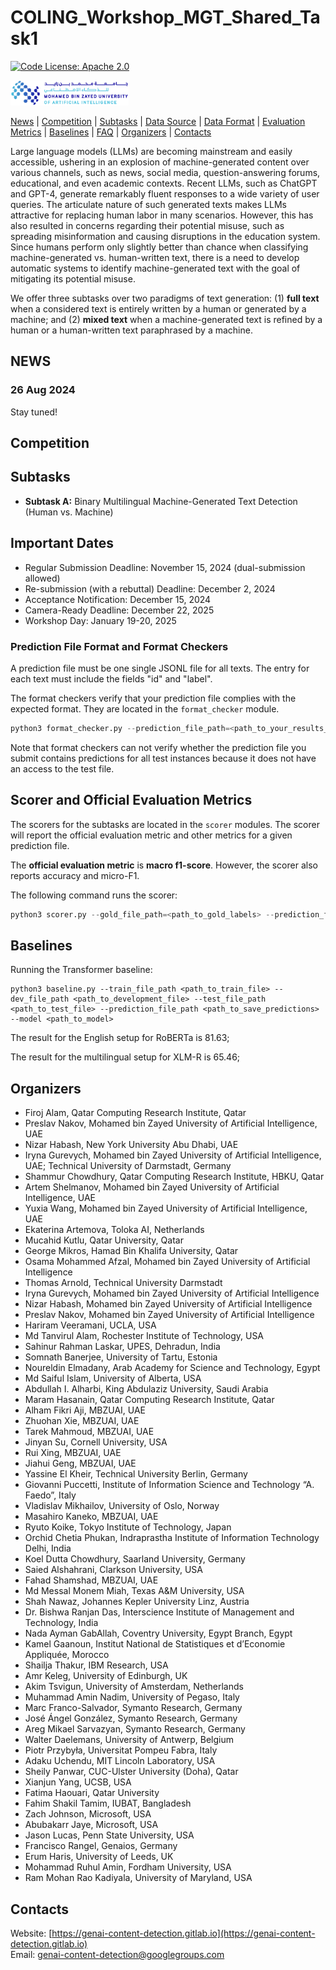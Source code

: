 # COLING_Workshop_MGT_Shared_Task1

[![Code License: Apache 2.0](https://img.shields.io/badge/License-Apache_2.0-green.svg)](https://raw.githubusercontent.com/mbzuai-nlp/SemEval2024-task8/subtask_A_and_B/LICENSE)

<p align="left" float="left">
  <img src="images/MBZUAI-logo.png" height="40" />
</p>


[News](#news) | [Competition](#competition) | [Subtasks](#subtasks) | [Data Source](#data_source) | [Data Format](#data_format) | [Evaluation Metrics](#scorer_and_official_evaluation_metrics) | [Baselines](#baselines) | [FAQ](#faq) | [Organizers](#organizers) | [Contacts](#contacts)

Large language models (LLMs) are becoming mainstream and easily accessible, ushering in an explosion of machine-generated content over various channels, such as news, social media, question-answering forums, educational, and even academic contexts. Recent LLMs, such as ChatGPT and GPT-4, generate remarkably fluent responses to a wide variety of user queries. The articulate nature of such generated texts makes LLMs attractive for replacing human labor in many scenarios. However, this has also resulted in concerns regarding their potential misuse, such as spreading misinformation and causing disruptions in the education system. Since humans perform only slightly better than chance when classifying machine-generated vs. human-written text, there is a need to develop automatic systems to identify machine-generated text with the goal of mitigating its potential misuse. 

We offer three subtasks over two paradigms of text generation: (1) **full text** when a considered text is entirely written by a human or generated by a machine; and (2) **mixed text** when a machine-generated text is refined by a human or a human-written text paraphrased by a machine.

## NEWS 

### 26 Aug 2024

Stay tuned!

## Competition

## Subtasks

- **Subtask A:** Binary Multilingual Machine-Generated Text Detection (Human vs. Machine)

## Important Dates

- Regular Submission Deadline: November 15, 2024 (dual-submission allowed)
- Re-submission (with a rebuttal) Deadline: December 2, 2024
- Acceptance Notification: December 15, 2024
- Camera-Ready Deadline: December 22, 2025
- Workshop Day: January 19-20, 2025

### Prediction File Format and Format Checkers

A prediction file must be one single JSONL file for all texts. The entry for each text must include the fields "id" and "label".  

The format checkers verify that your prediction file complies with the expected format. They are located in the ```format_checker``` module.

```python
python3 format_checker.py --prediction_file_path=<path_to_your_results_files> 
```

Note that format checkers can not verify whether the prediction file you submit contains predictions for all test instances because it does not have an access to the test file.

## <a name="scorer_and_official_evaluation_metrics"></a>Scorer and Official Evaluation Metrics

The scorers for the subtasks are located in the ```scorer``` modules.
The scorer will report the official evaluation metric and other metrics for a given prediction file.

The **official evaluation metric** is **macro f1-score**. However, the scorer also reports accuracy and micro-F1. 

The following command runs the scorer:
```python
python3 scorer.py --gold_file_path=<path_to_gold_labels> --prediction_file_path=<path_to_your_results_file> 
```

## <a name="baselines"></a>Baselines

Running the Transformer baseline:
 ```
python3 baseline.py --train_file_path <path_to_train_file> --dev_file_path <path_to_development_file> --test_file_path <path_to_test_file> --prediction_file_path <path_to_save_predictions> --model <path_to_model>
 ```

The result for the English setup for RoBERTa is 81.63;

The result for the multilingual setup for XLM-R is 65.46;

## Organizers

- Firoj Alam, Qatar Computing Research Institute, Qatar
- Preslav Nakov, Mohamed bin Zayed University of Artificial Intelligence, UAE
- Nizar Habash, New York University Abu Dhabi, UAE
- Iryna Gurevych, Mohamed bin Zayed University of Artificial Intelligence, UAE; Technical University of Darmstadt, Germany
- Shammur Chowdhury, Qatar Computing Research Institute, HBKU, Qatar
- Artem Shelmanov, Mohamed bin Zayed University of Artificial Intelligence, UAE
- Yuxia Wang, Mohamed bin Zayed University of Artificial Intelligence, UAE
- Ekaterina Artemova, Toloka AI, Netherlands
- Mucahid Kutlu, Qatar University, Qatar
- George Mikros, Hamad Bin Khalifa University, Qatar
- Osama Mohammed Afzal, Mohamed bin Zayed University of Artificial Intelligence
- Thomas Arnold, Technical University Darmstadt
- Iryna Gurevych, Mohamed bin Zayed University of Artificial Intelligence
- Nizar Habash, Mohamed bin Zayed University of Artificial Intelligence
- Preslav Nakov, Mohamed bin Zayed University of Artificial Intelligence
- Hariram Veeramani, UCLA, USA
- Md Tanvirul Alam, Rochester Institute of Technology, USA
- Sahinur Rahman Laskar, UPES, Dehradun, India
- Somnath Banerjee, University of Tartu, Estonia
- Noureldin Elmadany, Arab Academy for Science and Technology, Egypt
- Md Saiful Islam, University of Alberta, USA
- Abdullah I. Alharbi, King Abdulaziz University, Saudi Arabia
- Maram Hasanain, Qatar Computing Research Institute, Qatar
- Alham Fikri Aji, MBZUAI, UAE
- Zhuohan Xie, MBZUAI, UAE
- Tarek Mahmoud, MBZUAI, UAE
- Jinyan Su, Cornell University, USA
- Rui Xing, MBZUAI, UAE
- Jiahui Geng, MBZUAI, UAE
- Yassine El Kheir, Technical University Berlin, Germany
- Giovanni Puccetti, Institute of Information Science and Technology “A. Faedo”, Italy
- Vladislav Mikhailov, University of Oslo, Norway
- Masahiro Kaneko, MBZUAI, UAE
- Ryuto Koike, Tokyo Institute of Technology, Japan
- Orchid Chetia Phukan, Indraprastha Institute of Information Technology Delhi, India
- Koel Dutta Chowdhury, Saarland University, Germany
- Saied Alshahrani, Clarkson University, USA
- Fahad Shamshad, MBZUAI, UAE
- Md Messal Monem Miah, Texas A&M University, USA
- Shah Nawaz, Johannes Kepler University Linz, Austria
- Dr. Bishwa Ranjan Das, Interscience Institute of Management and Technology, India
- Nada Ayman GabAllah, Coventry University, Egypt Branch, Egypt
- Kamel Gaanoun, Institut National de Statistiques et d’Economie Appliquée, Morocco
- Shailja Thakur, IBM Research, USA
- Amr Keleg, University of Edinburgh, UK
- Akim Tsvigun, University of Amsterdam, Netherlands
- Muhammad Amin Nadim, University of Pegaso, Italy
- Marc Franco-Salvador, Symanto Research, Germany
- José Ángel González, Symanto Research, Germany
- Areg Mikael Sarvazyan, Symanto Research, Germany
- Walter Daelemans, University of Antwerp, Belgium
- Piotr Przybyła, Universitat Pompeu Fabra, Italy
- Adaku Uchendu,  MIT Lincoln Laboratory, USA 
- Sheily Panwar, CUC-Ulster University (Doha), Qatar
- Xianjun Yang, UCSB, USA 
- Fatima Haouari, Qatar University
- Fahim Shakil Tamim, IUBAT, Bangladesh
- Zach Johnson, Microsoft, USA
- Abubakarr Jaye, Microsoft, USA 
- Jason Lucas, Penn State University, USA
- Francisco Rangel, Genaios, Germany
- Erum Haris, University of Leeds, UK
- Mohammad Ruhul Amin, Fordham University, USA
- Ram Mohan Rao Kadiyala, University of Maryland, USA

## Contacts

Website: [https://genai-content-detection.gitlab.io](https://genai-content-detection.gitlab.io)  
Email: genai-content-detection@googlegroups.com
